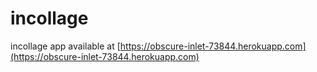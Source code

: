 # incollage

incollage app available at [https://obscure-inlet-73844.herokuapp.com](https://obscure-inlet-73844.herokuapp.com)
